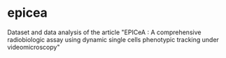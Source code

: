 # epicea
Dataset and data analysis of the article "EPICeA : A comprehensive radiobiologic assay using dynamic single cells phenotypic tracking under videomicroscopy"
